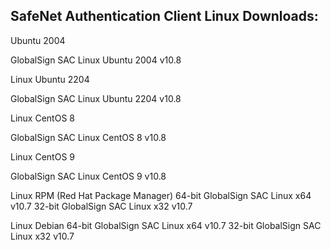 <h2 style="margin-left:0px;"><strong>SafeNet Authentication Client Linux Downloads:</strong></h2>

Ubuntu 2004

GlobalSign SAC Linux Ubuntu 2004 v10.8

Linux Ubuntu 2204

GlobalSign SAC Linux Ubuntu 2204 v10.8


Linux CentOS 8

GlobalSign SAC Linux CentOS 8 v10.8

Linux CentOS 9

GlobalSign SAC Linux CentOS 9 v10.8


Linux RPM (Red Hat Package Manager)
64-bit
GlobalSign SAC Linux x64 v10.7
32-bit
GlobalSign SAC Linux x32 v10.7

Linux Debian 
64-bit
GlobalSign SAC Linux x64 v10.7
32-bit
GlobalSign SAC Linux x32 v10.7
